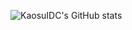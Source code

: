 ![KaosuIDC's GitHub stats](https://github-readme-stats.vercel.app/api?username=KaosuIDC&show_icons=true&theme=radical)
